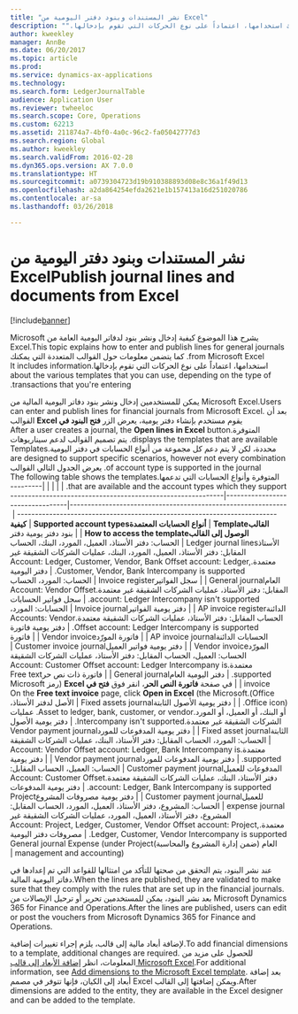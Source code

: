```yaml
---
title: "نشر المستندات وبنود دفتر اليومية من Excel"
description: "‏‫يشرح هذا الموضوع كيفية إدخال ونشر بنود لدفاتر اليومية العامة من Microsoft Excel. كما يتضمن معلومات حول القوالب المتعددة التي يمكنك استخدامها، اعتماداً على نوع الحركات التي تقوم بإدخالها."
author: kweekley
manager: AnnBe
ms.date: 06/20/2017
ms.topic: article
ms.prod: 
ms.service: dynamics-ax-applications
ms.technology: 
ms.search.form: LedgerJournalTable
audience: Application User
ms.reviewer: twheeloc
ms.search.scope: Core, Operations
ms.custom: 62213
ms.assetid: 211874a7-4bf0-4a0c-96c2-fa05042777d3
ms.search.region: Global
ms.author: kweekley
ms.search.validFrom: 2016-02-28
ms.dyn365.ops.version: AX 7.0.0
ms.translationtype: HT
ms.sourcegitcommit: a0739304723d19b910388893d08e8c36a1f49d13
ms.openlocfilehash: a2da864254efda2621e1b157413a16d251020786
ms.contentlocale: ar-sa
ms.lasthandoff: 03/26/2018

---
```


# <a name="publish-journal-lines-and-documents-from-excel"></a><span data-ttu-id="222b5-104">نشر المستندات وبنود دفتر اليومية من Excel</span><span class="sxs-lookup"><span data-stu-id="222b5-104">Publish journal lines and documents from Excel</span></span>

[!include[banner](../includes/banner.md)]


<span data-ttu-id="222b5-105">‏‫يشرح هذا الموضوع كيفية إدخال ونشر بنود لدفاتر اليومية العامة من Microsoft Excel.</span><span class="sxs-lookup"><span data-stu-id="222b5-105">This topic explains how to enter and publish lines for general journals from Microsoft Excel.</span></span> <span data-ttu-id="222b5-106">كما يتضمن معلومات حول القوالب المتعددة التي يمكنك استخدامها، اعتماداً على نوع الحركات التي تقوم بإدخالها.</span><span class="sxs-lookup"><span data-stu-id="222b5-106">It includes information about the various templates that you can use, depending on the type of transactions that you're entering.</span></span>

<span data-ttu-id="222b5-107">يمكن للمستخدمين إدخال ونشر بنود دفاتر اليومية المالية من Microsoft Excel.</span><span class="sxs-lookup"><span data-stu-id="222b5-107">Users can enter and publish lines for financial journals from Microsoft Excel.</span></span> <span data-ttu-id="222b5-108">بعد أن يقوم مستخدم بإنشاء دفتر يومية، يعرض الزر **‬‏‫فتح البنود في Excel** القوالب المتوفرة.</span><span class="sxs-lookup"><span data-stu-id="222b5-108">After a user creates a journal, the **Open lines in Excel** button displays the templates that are available.</span></span> <span data-ttu-id="222b5-109">يتم تصميم القوالب لدعم سيناريوهات محددة، لكن لا يتم دعم كل مجموعة من أنواع الحسابات في دفتر اليومية.</span><span class="sxs-lookup"><span data-stu-id="222b5-109">Templates are designed to support specific scenarios, however not every combination of account type is supported in the journal.</span></span> <span data-ttu-id="222b5-110">يعرض الجدول التالي القوالب المتوفرة وأنواع الحسابات التي تدعمها.</span><span class="sxs-lookup"><span data-stu-id="222b5-110">The following table shows the templates that are available and the account types which they support.</span></span>
|                          |                                                                                                                         |                                                                                         |
|--------------------------|-------------------------------------------------------------------------------------------------------------------------|-----------------------------------------------------------------------------------------|
| <span data-ttu-id="222b5-111">**القالب**</span><span class="sxs-lookup"><span data-stu-id="222b5-111">**Template**</span></span>             | <span data-ttu-id="222b5-112">**أنواع الحسابات المعتمدة**</span><span class="sxs-lookup"><span data-stu-id="222b5-112">**Supported account types**</span></span>                                                                                             | <span data-ttu-id="222b5-113">**كيفية الوصول إلى القالب**</span><span class="sxs-lookup"><span data-stu-id="222b5-113">**How to access the template**</span></span>                                                          |
| <span data-ttu-id="222b5-114">بنود دفتر يومية دفتر الأستاذ</span><span class="sxs-lookup"><span data-stu-id="222b5-114">Ledger journal lines</span></span>     | <span data-ttu-id="222b5-115">الحساب: دفتر الأستاذ، العميل، المورد، البنك، الحساب المقابل: دفتر الأستاذ، العميل، المورد، البنك، عمليات الشركات الشقيقة غير معتمدة.</span><span class="sxs-lookup"><span data-stu-id="222b5-115">Account: Ledger, Customer, Vendor, Bank Offset account: Ledger, Customer, Vendor, Bank Intercompany is supported.</span></span>       | <span data-ttu-id="222b5-116">دفتر اليومية العام</span><span class="sxs-lookup"><span data-stu-id="222b5-116">General journal</span></span>                                                                         |
| <span data-ttu-id="222b5-117">سجل الفواتير</span><span class="sxs-lookup"><span data-stu-id="222b5-117">Invoice register</span></span>         | <span data-ttu-id="222b5-118">الحساب: المورد، الحساب المقابل: دفتر الأستاذ، عمليات الشركات الشقيقة غير معتمدة.</span><span class="sxs-lookup"><span data-stu-id="222b5-118">Account: Vendor Offset account: Ledger Intercompany isn't supported.</span></span>                                                    | <span data-ttu-id="222b5-119">سجل فواتير الحسابات الدائنة</span><span class="sxs-lookup"><span data-stu-id="222b5-119">AP invoice register</span></span>                                                                     |
| <span data-ttu-id="222b5-120">دفتر يومية الفواتير</span><span class="sxs-lookup"><span data-stu-id="222b5-120">Invoice journal</span></span>          | <span data-ttu-id="222b5-121">الحسابات: المورد، الحساب المقابل: دفتر الأستاذ، عمليات الشركات الشقيقة معتمدة.</span><span class="sxs-lookup"><span data-stu-id="222b5-121">Accounts: Vendor Offset account: Ledger Intercompany is supported.</span></span>                                                      | <span data-ttu-id="222b5-122">دفتر يومية فاتورة الحسابات الدائنة</span><span class="sxs-lookup"><span data-stu-id="222b5-122">AP invoice journal</span></span>                                                                      |
| <span data-ttu-id="222b5-123">فاتورة المورّد</span><span class="sxs-lookup"><span data-stu-id="222b5-123">Vendor invoice</span></span>           |                                                                                                                         | <span data-ttu-id="222b5-124">فاتورة المورّد</span><span class="sxs-lookup"><span data-stu-id="222b5-124">Vendor invoice</span></span>                                                                          |
| <span data-ttu-id="222b5-125">دفتر يومية فواتير العميل</span><span class="sxs-lookup"><span data-stu-id="222b5-125">Customer invoice journal</span></span> | <span data-ttu-id="222b5-126">الحساب: العميل، الحساب المقابل: دفتر الأستاذ، عمليات الشركات الشقيقة معتمدة.</span><span class="sxs-lookup"><span data-stu-id="222b5-126">Account: Customer Offset account: Ledger Intercompany is supported.</span></span>                                                     | <span data-ttu-id="222b5-127">دفتر اليومية العام</span><span class="sxs-lookup"><span data-stu-id="222b5-127">General journal</span></span>                                                                         |
| <span data-ttu-id="222b5-128">فاتورة ذات نص حر</span><span class="sxs-lookup"><span data-stu-id="222b5-128">Free text invoice</span></span>        |                                                                                                                         | <span data-ttu-id="222b5-129">في صفحة **فاتورة النص الحر**، انقر فوق **فتح في Excel** (رمز Microsoft Office).</span><span class="sxs-lookup"><span data-stu-id="222b5-129">On the **Free text invoice** page, click **Open in Excel** (the Microsoft Office icon).</span></span> |
| <span data-ttu-id="222b5-130">دفتر يومية الأصول الثابتة</span><span class="sxs-lookup"><span data-stu-id="222b5-130">Fixed assets journal</span></span>     | <span data-ttu-id="222b5-131">الأصل لدفتر الأستاذ، أو البنك، أو العميل، أو المورد.</span><span class="sxs-lookup"><span data-stu-id="222b5-131">Asset to ledger, bank, customer, or vendor.</span></span> <span data-ttu-id="222b5-132">عمليات الشركات الشقيقة غير معتمدة.</span><span class="sxs-lookup"><span data-stu-id="222b5-132">Intercompany isn't supported.</span></span>                                               | <span data-ttu-id="222b5-133">دفتر يومية الأصول الثابتة</span><span class="sxs-lookup"><span data-stu-id="222b5-133">Fixed asset journal</span></span>                                                                     |
| <span data-ttu-id="222b5-134">دفتر يومية المدفوعات للمورد</span><span class="sxs-lookup"><span data-stu-id="222b5-134">Vendor payment journal</span></span>   | <span data-ttu-id="222b5-135">الحساب: المورد، الحساب المقابل: دفتر الأستاذ، البنك، عمليات الشركات الشقيقة معتمدة.</span><span class="sxs-lookup"><span data-stu-id="222b5-135">Account: Vendor Offset account: Ledger, Bank Intercompany is supported.</span></span>                                                 | <span data-ttu-id="222b5-136">دفتر يومية المدفوعات للمورد</span><span class="sxs-lookup"><span data-stu-id="222b5-136">Vendor payment journal</span></span>                                                                  |
| <span data-ttu-id="222b5-137">دفتر يومية المدفوعات للعميل</span><span class="sxs-lookup"><span data-stu-id="222b5-137">Customer payment journal</span></span> | <span data-ttu-id="222b5-138">الحساب: العميل، الحساب المقابل: دفتر الأستاذ، البنك، عمليات الشركات الشقيقة معتمدة.</span><span class="sxs-lookup"><span data-stu-id="222b5-138">Account: Customer Offset account: Ledger, Bank Intercompany is supported.</span></span>                                               | <span data-ttu-id="222b5-139">دفتر يومية المدفوعات للعميل</span><span class="sxs-lookup"><span data-stu-id="222b5-139">Customer payment journal</span></span>                                                                |
| <span data-ttu-id="222b5-140">دفتر يومية مصروفات المشروع</span><span class="sxs-lookup"><span data-stu-id="222b5-140">Project expense journal</span></span>  | <span data-ttu-id="222b5-141">الحساب: المشروع، دفتر الأستاذ، العميل، المورد، الحساب المقابل: المشروع، دفتر الأستاذ، العميل، المورد، عمليات الشركات الشقيقة غير معتمدة.</span><span class="sxs-lookup"><span data-stu-id="222b5-141">Account: Project, Ledger, Customer, Vendor Offset account: Project, Ledger, Customer, Vendor Intercompany is supported.</span></span> | <span data-ttu-id="222b5-142">مصروفات دفتر اليومية العام‬ (ضمن ‏‫‏‫إدارة المشروع‬ والمحاسبة)</span><span class="sxs-lookup"><span data-stu-id="222b5-142">General journal Expense (under Project management and accounting)</span></span>                       |

<span data-ttu-id="222b5-143">عند نشر البنود، يتم التحقق من صحتها للتأكد من امتثالها للقواعد التي تم إعدادها في دفاتر اليومية المالية.</span><span class="sxs-lookup"><span data-stu-id="222b5-143">When the lines are published, they are validated to make sure that they comply with the rules that are set up in the financial journals.</span></span> <span data-ttu-id="222b5-144">بعد نشر البنود، يمكن للمستخدمين تحرير أو ترحيل الإيصالات من Microsoft Dynamics 365 for Finance and Operations.</span><span class="sxs-lookup"><span data-stu-id="222b5-144">After the lines are published, users can edit or post the vouchers from Microsoft Dynamics 365 for Finance and Operations.</span></span> 

<span data-ttu-id="222b5-145">لإضافة أبعاد مالية إلى قالب، يلزم إجراء تغييرات إضافية.</span><span class="sxs-lookup"><span data-stu-id="222b5-145">To add financial dimensions to a template, additional changes are required.</span></span> <span data-ttu-id="222b5-146">للحصول على مزيد من المعلومات، انظر [إضافة الأبعاد إلى قالب Microsoft Excel](../../dev-itpro/financial/add-dimensions-excel-templates.md).</span><span class="sxs-lookup"><span data-stu-id="222b5-146">For additional information, see [Add dimensions to the Microsoft Excel template](../../dev-itpro/financial/add-dimensions-excel-templates.md).</span></span> <span data-ttu-id="222b5-147">بعد إضافة أبعاد إلى الكيان، فإنها تتوفر في مصمم Excel ويمكن إضافتها إلى القالب.</span><span class="sxs-lookup"><span data-stu-id="222b5-147">After dimensions are added to the entity, they are available in the Excel designer and can be added to the template.</span></span>






